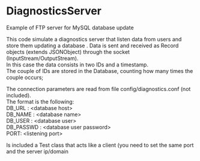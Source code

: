 # DiagnosticsServer
Example of FTP server for MySQL database update
  
This code simulate a diagnostics server that listen data from users and store them updating a database . 
Data is sent and received as Record objects (extends JSONObject) through the socket (InputStream/OutputStream).  
In this case the data consists in two IDs and a timestamp.  
The couple of IDs are stored in the Database, counting how many times the couple occurs;  

The connection parameters are read from file config/diagnostics.conf (not included).  
The format is the following:  
  DB_URL : \<database host\>  
  DB_NAME : \<database name\>  
  DB_USER : \<database user\>  
  DB_PASSWD : \<database user password\>  
  PORT: \<listening port\>  
    
Is included a Test class that acts like a client (you need to set the same port and the server ip/domain  
